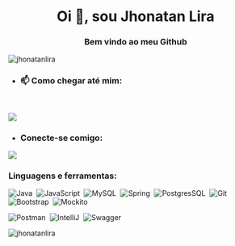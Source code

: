 <h1 align="center">Oi 👋, sou Jhonatan Lira</h1>
<h3 align="center">Bem vindo ao meu Github</h3>

<p align="left"> <img src="https://komarev.com/ghpvc/?username=jhonatanlira&label=Profile%20views&color=0e75b6&style=flat" alt="jhonatanlira" /> </p>

- <h3> 📫 Como chegar até mim:  </h3></br>
<a href="mailto:jhonatanlira@gmail.com" target="_blank"><img src="https://img.shields.io/badge/Gmail-D14836?style=for-the-badge&logo=gmail&logoColor=white" /></a>

- <h3 align="left">Conecte-se comigo:</h3>

<p> <a href="https://www.linkedin.com/in/jhonatan-lira/" target="_blank"> <img src="https://img.shields.io/badge/LinkedIn-0077B5?style=for-the-badge&logo=linkedin&logoColor=white" /> </a>
  
<!-- <a> <img src="https://img.shields.io/badge/YouTube-FF0000?style=for-the-badge&logo=youtube&logoColor=white" /> </a> -->


<h3 align="left">Linguagens e ferramentas:</h3>
<p>
  
![Java](https://img.shields.io/badge/Java-D33833?style=for-the-badge&logo=openjdk&logoColor=black)&nbsp;
![JavaScript](https://img.shields.io/badge/JavaScript-F7DF1E?style=for-the-badge&logo=javascript&logoColor=black)&nbsp;
![MySQL](https://img.shields.io/badge/MySQL-005C84?style=for-the-badge&logo=mysql&logoColor=white)&nbsp;
![Spring](https://img.shields.io/badge/Spring-6DB33F?style=for-the-badge&logo=spring&logoColor=white)&nbsp;
![PostgresSQL](https://img.shields.io/badge/PostgreSQL-316192?style=for-the-badge&logo=postgresql&logoColor=white)&nbsp;
![Git](https://img.shields.io/badge/Git-E34F26?style=for-the-badge&logo=git&logoColor=white)&nbsp;
![Bootstrap](https://img.shields.io/badge/Bootstrap-563D7C?style=for-the-badge&logo=bootstrap&logoColor=white)&nbsp;
![Mockito](https://img.shields.io/badge/Mockito-236DB33F?style=for-the-badge&logo=openjdk&logoColor=white)&nbsp;

</p>
<p>
  
 ![Postman](https://img.shields.io/badge/Postman-FF6C37?style=for-the-badge&logo=Postman&logoColor=white)&nbsp;
 ![IntelliJ](https://img.shields.io/badge/IntelliJ_IDEA-000000.svg?style=for-the-badge&logo=intellij-idea&logoColor=white)&nbsp;
 ![Swagger](https://img.shields.io/badge/-Swagger-%23Clojure?style=for-the-badge&logo=swagger&logoColor=white)&nbsp;
</p>

<p><img align="center" src="https://github-readme-streak-stats.herokuapp.com/?user=jhonatanlira&" alt="jhonatanlira" /></p>



<!-- https://github.com/iuricode/readme-template/blob/main/badges/badges.md -->
<!-- https://yhype.me/ghpvc -->
